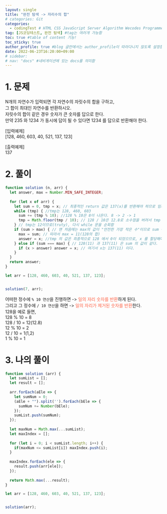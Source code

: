 ```yaml
---
layout: single
title: "완전 탐색 -> 자리수의 합"
# categories: Git
categories:
  - codingTest # HTML CSS JavaScript Server Algorithm Wecodes Programmers CS Github Blog
tag: [JS코딩테스트, 완전 탐색] #tag는 여러개 가능함
toc: true #table of content 기능!
toc_sticky: true
author_profile: true #blog 글안에서는 author_profile이 따라다니지 않도록 설정함
date: 2022-06-23T16:20:00+09:00
# sidebar:
# nav: "docs" #네비게이션에 있는 docs를 의미함
---
```

# 1. 문제
N개의 자연수가 입력되면 각 자연수의 자릿수의 합을 구하고,  
그 합이 최대인 자연수를 반환하시오.  
자릿수의 합이 같은 경우 숫자가 큰 숫자를 답으로 한다.  
만약 235 와 1234 가 동시에 답이 될 수 있다면 1234 를 답으로 반환해야 한다.  

[입력예제]  
[128, 460, 603, 40, 521, 137, 123]  

[출력예제]    
137  

# 2. 풀이
```js
function solution (n, arr) {
  let answer, max = Number.MIN_SAFE_INTEGER;
  
  for (let x of arr) {
    let sum = 0, tmp = x; // 최종적인 return 값은 137(x)를 반환해야 하므로 임시값(tmp)을 생성
    while (tmp) { //tmp는 128, 460, 603
      sum += (tmp % 10); //128 % 10은 8이 나온다. 8 -> 2 -> 1
      tmp = Math.floor(tmp / 10); // 128 / 10은 12.8로 소수점을 버려서 tmp = 12 -> 1
    } // tmp는 12이므로(truty), 다시 while 문을 순회함
    if (sum > max) { // 맨 처음에는 max의 값이 "안전한 가장 작은 수"이므로 sum 이 무조건 크다.
      max = sum; // 따라서 max = 11(128의 합)
      answer = x; //tmp 의 값은 최종적으로 128 에서 0이 되었으므로, x 를 할당해야 한다.
    } else if (sum === max) { // 128(11) 과 137(11) 은 sum 의 값이 같다.
      if (x > answer) answer = x; // 여기서 x는 137(11) 이다.
    }
  }
  return answer;
}

let arr = [128, 460, 603, 40, 521, 137, 123];


solution(7, arr);
```

어떠한 정수에 `% 10 연산`을 진행하면 -> <span style="color:tomato">일의 자리 숫자를 반환</span>하게 된다.  
그리고 그 정수에 `/ 10 연산`을 하면 -> <span style="color:tomato">일의 자리가 제거된 숫자를 반환</span>한다.  
128을 예로 들면,  
128 % 10 = 8  
128 / 10 = 12(12.8)  
12 % 10 = 2  
12 / 10 = 1(1,2)  
1 % 10 = 1  

# 3. 나의 풀이
```js
function solution (arr) {
  let sumList = [];
  let result = [];
  
  arr.forEach(aEle => {
    let sumNum = 0;
    (aEle + "").split('').forEach(bEle => {
      sumNum += Number(bEle);
    });
    sumList.push(sumNum);
  });
  
  let maxNum = Math.max(...sumList);
  let maxIndex = []; 
  
  for (let i = 0; i < sumList.length; i++) {
    if(maxNum <= sumList[i]) maxIndex.push(i);
  }
  
  maxIndex.forEach(ele => {
    result.push(arr[ele]);
  });
  
  return Math.max(...result);
}

let arr = [128, 460, 603, 40, 521, 137, 123];


solution(arr);
```

<!-- <span style="color:royalblue"> -->

<!-- 메소드 위에 변수 선언, 메소드 안에 메소드, 메소드 끝나고 리턴 -->

<!-- ### 2. Link 넣기

```

유형 1: (설명어를 입력) : [gunhee's coding blog](https://gunhee-jeong.github.io/)
유형 2: (URL 자동연결) : <https://gunhee-jeong.github.io/>
유형 3: (동일 파일 내 '문단으로 이동') : [1. Header로 이동](###-1-header)

```

유형 1: (설명어를 입력) : [gunhee's coding blog](https://gunhee-jeong.github.io/)
유형 2: (URL 자동연결) : <https://gunhee-jeong.github.io/>
유형 3: (동일 파일 내 '문단으로 이동') : [1. Header로 이동](#1-header)
유형 3의 방법

1. 특수문자를 제거
2. 스페이스는 -로 바꾸고
3. 대문자는 소문자로!
   그래서 ### 1. Header -> #1-header

## Link: [google][https://www.google.com/]

### 3. 수평선

```

---

```

---

### 4. 라인 바꾸기

```

스페이스바를 2번 눌러주면 다음칸으로
이동할 수 있어요!

```

---

스페이스바를 2번 눌러주면
다음칸으로 이동할 수 있어요!

### 5. list 만들기

```

1. 1번
2. 2번
3. 3번

- 순서없는 list
  - 순서없는 list
    - 순서없는 list

```

1. 1번
2. 2번
3. 3번

- 순서없는 list
  - 순서없는 list
    - 순서없는 list

---

### 6. font 관련

```

**진하게** -> 볼드
_기울여서_ -> 이탤릭체
~~취소선~~ -> 취소선

<ul>밑줄넣기</ul> -> 밑줄
<span style="color:red">빨간 글씨</span> -> 글자색
이것이 `인라인` 입니다 -> 인라인 코드
```

**진하게** -> 볼드
_기울여서_ -> 이탤릭체
~~취소선~~ -> 취소선
<u>밑줄넣기</u> -> 밑줄
<span style="color:red">빨간 글씨</span>
이것이 `인라인` 입니다 -> 인라인 코드

---

### 7. 인용구문

```
> coding
>
> > JavaScript
> >
> > > 내가 프짱!
```

> coding
>
> > JavaScript
> >
> > > 내가 프짱!

---

### 8. 이미지 삽입

```
유형1: ('사이즈를 조절' -> HTML 태그 사용) : <img src="https://gunhee-jeong.github.io/assets/images/blogLogo.png" width="300" height="200">
유형2: (이미지 삽입 후 -> 링크 걸기)
[![이미지](https://gunhee-jeong.github.io/assets/images/blogLogo/blogLogo.png)](https://gunhee-jeong.github.io/)
```

유형1: ('사이즈를 조절' -> HTML 태그 사용) : <img src="https://gunhee-jeong.github.io/assets/images/blogLogo.png" width="300" height="200">
유형2: (이미지 삽입 후 -> 링크 걸기)
[![이미지](https://gunhee-jeong.github.io/assets/images/blogLogo.png)](https://gunhee-jeong.github.io/)

### 9. 표 만들기

```
||국어|영어|
| :--- | ---: | :--: |
|건희 | 100점 | 100점
|철수 | 100점 | 100점
```

|      |  국어 | 영어  |
| :--- | ----: | :---: |
| 건희 | 100점 | 100점 |
| 철수 | 100점 | 100점 |

> - header를 넣고 싶은 경우 ---을 사용하고 :을 이용하여 정렬에 사용함!

### 10. 토글 만들기

```
<details>
<summary>여기를 누르세요</summary>
<div markdown="1">
숨겨진 내용
</div>
</details>
```

<details>
<summary>여기를 누르세요</summary>
<div markdown="1">
숨겨진 내용
</div>
</details> -->
